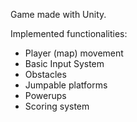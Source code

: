 Game made with Unity.

Implemented functionalities:
- Player (map) movement
- Basic Input System
- Obstacles
- Jumpable platforms
- Powerups
- Scoring system
